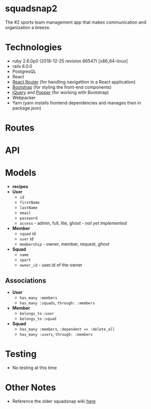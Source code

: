# squadsnap2

The #2 sports team management app that makes communication and organization a breeze.

# Technologies

* ruby 2.6.0p0 (2018-12-25 revision 66547) [x86_64-linux]
* rails 6.0.0
* PostgresQL
* React
* [React Router](https://reacttraining.com/react-router/) (for handling navigattion in a React application)
* [Bootstrap](https://getbootstrap.com/) (for styling the front-end components)
* [jQuery](https://jquery.com/) and [Popper](https://popper.js.org/) (for working with Bootstrap)
* Webpacker
* Yarn (yarn installs frontend dependencies and manages then in package.json)

# Routes

# API

# Models

* **recipes**
* **User**
  * `id`
  * `firstName`
  * `lastName`
  * `email`
  * `password`
  * `access` - admin, full, lite, ghost - _not yet implemented_
* **Member**
  * `squad` id
  * `user` id
  * `membership` - owner, member, request, _ghost_
* **Squad**
  * `name`
  * `sport`
  * `owner_id` - user.id of the owner


## Associations
* **User**
  *  `has_many :members`
  *  `has_many :squads`, `through: :members`
* **Member**
  * `belongs_to` `:user`
  * `belongs_to` `:squad`
* **Squad**
  * `has_many :members`, `:dependent => :delete_all`
  * `has_many :users`, `through: :members`

# Testing

* No testing at this time

# Other Notes

* Reference the older squadsnap wiki [here](https://github.com/weteamsteve/squadsnap/wiki)
